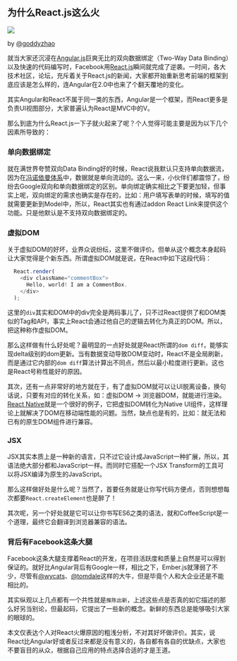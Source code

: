 ## 为什么React.js这么火
![](http://du.jie.io/img/reactjs.png)

by [@goddyzhao](https://github.com/goddyZhao)

就当大家还沉浸在[Angular.js](https://angularjs.org/)巨爽无比的双向数据绑定（Two-Way Data Binding）以及快速的代码编写时，Facebook用[React.js](http://facebook.github.io/react/)瞬间就完成了逆袭。一时间，各大技术社区，论坛，充斥着关于React.js的新闻，大家都开始重新思考前端的框架到底应该是怎么样的，连Angular在2.0中也来了个翻天覆地的变化。

其实Angular和React不属于同一类的东西，Angular是一个框架，而React更多是负责UI视图部分，大家普遍认为React是MVC中的V。

那么到底为什么React.js一下子就火起来了呢？个人觉得可能主要是因为以下几个因素所导致的：


### 单向数据绑定

就在满世界夸赞双向Data Binding好的时候，React说我默认只支持单向数据流，因为在[冯诺依曼体系](http://en.wikipedia.org/wiki/Von_Neumann_architecture)中，数据就是单向流动的。这么一来，小伙伴们都震惊了，纷纷去Google双向和单向数据绑定的区别。单向绑定确实相比之下要更加轻，但事实上呢，双向绑定的需求也确实是存在的，比如：用户填写表单的时候，填写的值就需要更新到Model中，所以，React其实也有通过addon React Link来提供这个功能。只是他默认是不支持双向数据绑定的。

### 虚拟DOM

关于虚拟DOM的好坏，业界众说纷纭，这里不做评价。但单从这个概念本身起码让大家觉得是个新东西。所谓虚拟DOM就是说，在React中如下这段代码：

~~~javascript
  React.render(
    <div className="commentBox">
      Hello, world! I am a CommentBox.
    </div>
  );
~~~

这里的`div`其实和DOM中的div完全是两码事儿了，只不过React提供了和DOM类似的Tag和API，事实上React会通过他自己的逻辑去转化为真正的DOM。所以，把这种称作虚拟DOM。

那么这样做有什么好处呢？最明显的一点好处就是React所谓的`dom diff`，能够实现delta级别的dom更新。当有数据变动导致DOM变动时，React不是全局刷新，而是通过它内部的`dom diff`算法计算出不同点，然后以最小粒度进行更新。这也是React号称性能好的原因。

其次，还有一点非常好的地方就在于，有了虚拟DOM就可以让UI脱离设备，换句话说，只要有对应的转化关系，如：虚拟DOM -> 浏览器DOM，就能进行渲染。[React Native](http://www.reactnative.com/)就是一个很好的例子，它把虚拟DOM转化为Native UI组件，这样理论上就解决了DOM在移动端性能的问题。当然，缺点也是有的，比如：就无法和已有的原生DOM组件进行兼容。

### JSX

JSX其实本质上是一种新的语言，只不过它设计成JavaScript一种扩展，所以，其语法绝大部分都和JavaScript一样。而同时它搭配一个JSX Transform的工具可以将JSX编译为原生的JavaScript。

那么这样做好处是什么呢？当然了，首要任务就是让你写代码方便点，否则想想每次都要`React.createElement`也是醉了！

其次呢，另一个好处就是它可以让你书写ES6之类的语法，就和CoffeeScript是一个道理，最终它会翻译到浏览器兼容的语法。

### 背后有Facebook这条大腿

Facebook这条大腿支撑着React的开发，在项目活跃度和质量上自然是可以得到保证的。就好比Angular背后有Google一样，相比之下，Ember.js就薄弱了不少，尽管有[@wycats](https://github.com/wycats)、[@tomdale](https://github.com/tomdale)这样的大牛，但是毕竟个人和大企业还是不能相比的。

其实纵观以上几点都有一个共性就是`推陈出新`，上述这些点是否真的如它描述的那么好另当别论，但最起码，它提出了一些新的概念。新鲜的东西总是能够吸引大家的眼球的。

本文仅表达个人对React火爆原因的粗浅分析，不对其好坏做评价。其实，说React比Angular好或者反过来都是没有意义的，各自都有各自的优缺点，大家也不要盲目的从众，根据自己应用的特点选择合适的才是王道。